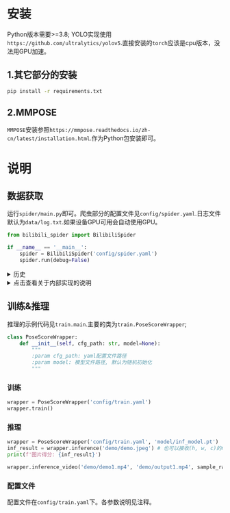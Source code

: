 # 安装
Python版本需要>=3.8; YOLO实现使用`https://github.com/ultralytics/yolov5`.直接安装的`torch`应该是cpu版本，没法用GPU加速。
## 1.其它部分的安装
```bash
pip install -r requirements.txt
```
## 2.MMPOSE
`MMPOSE`安装参照`https://mmpose.readthedocs.io/zh-cn/latest/installation.html`.作为Python包安装即可。
# 说明
## 数据获取
运行`spider/main.py`即可。爬虫部分的配置文件见`config/spider.yaml`.日志文件默认为`data/log.txt`.如果设备GPU可用会自动使用GPU。
```python
from bilibili_spider import BilibiliSpider

if __name__ == '__main__':
    spider = BilibiliSpider('config/spider.yaml')
    spider.run(debug=False)
```
<details>
<summary>历史</summary>

爬虫示例文件见`spider/main.py`.

`spider`文件夹主要用于爬取信息、得到监督数据。`spider.bilibili_spider.BilibiliSpider`用于从B站爬取视频以及弹幕数据。
```python
def get_danmaku(self, bv_id: str, xml_path: str) -> None:
    """
    将指定BV号的弹幕保存为xml文件。
    :param bv_id: BV号
    :param xml_path: xml文档保存路径
    """
    pass

def get_video(self, bv_id: str, video_path: str) -> None:
    """
    将指定BV号的弹幕保存为视频文件。由于B站视频和音频不是一起存的，所以视频只有画面没有声音。
    :param bv_id: BV号
    :param video_path: 视频保存路径
    """
    pass
```
`spider.spider_utils.VideoProcessor`用于从视频中提取监督信息，从而进行后续训练。

可以使用`VideoProcessor.process`获取得到的视频的数据：
```python
def process(self, video_path: str, xml_path: str, debug=False) -> int:
    """
    从视频中提取训练数据，保存(append)到csv文件中。
    :param video_path: 视频路径
    :param xml_path: 弹幕路径
    :param debug: 查看中间结果
    :return: int, 从该视频中提取得到的数据组数
    """
```
</details>

<details>
<summary>点击查看关于内部实现的说明</summary>

有三个方法是核心(TODO)：
```python
def _get_danmaku_score(self, danmakus: List[str]) -> float:
    """
    给定弹幕列表，返回该弹幕的(情感)得分。该得分会作为该帧的监督信号。
    :param danmakus: List[str], 弹幕列表
    :return: 弹幕情感得分score, 0 <= score <= 1
    """
    # TODO

def is_interested_frame(self, frame: np.ndarray) -> Tuple[bool, dict]:
    """
    给定帧，确定该帧是否包含感兴趣内容(比如检测到猫)。只有感兴趣内容才会被进一步处理(如提取关节)。
    :param frame: np.ndarray(h, w), uint8表示的帧
    :return: Tuple[bool, dict], 该帧是否包含感兴趣内容。若包含感兴趣内容，返回(True, 识别结果json); 否则返回(False, None).
    """
    # TODO

def get_feature(self, frame: np.ndarray) -> np.ndarray:
    """
    给定帧，从该帧中提取关节特征信息。
    :param frame: np.array(h, w), uint8表示的帧
    :return: np.array, 从该帧中提取得到的关节信息，用于构建数据集进行训练。
    """
    # TODO
```
实现以上三个方法之后，可以调用`VideoProcessor.process`获取标注数据对。
</details>

## 训练&推理
推理的示例代码见`train.main`.主要的类为`train.PoseScoreWrapper`;
```python
class PoseScoreWrapper:
    def __init__(self, cfg_path: str, model=None):
        """
        :param cfg_path: yaml配置文件路径
        :param model: 模型文件路径, 默认为随机初始化
        """
```
### 训练
```python
wrapper = PoseScoreWrapper('config/train.yaml')
wrapper.train()
```
### 推理
```python
wrapper = PoseScoreWrapper('config/train.yaml', 'model/inf_model.pt')
inf_result = wrapper.inference('demo/demo.jpeg') # 也可以接收(h, w, c)的np.ndarray作为输入
print(f'图片得分: {inf_result}')

wrapper.inference_video('demo/demo1.mp4', 'demo/output1.mp4', sample_rate=1)
```
### 配置文件
配置文件在`config/train.yaml`下。各参数说明见注释。